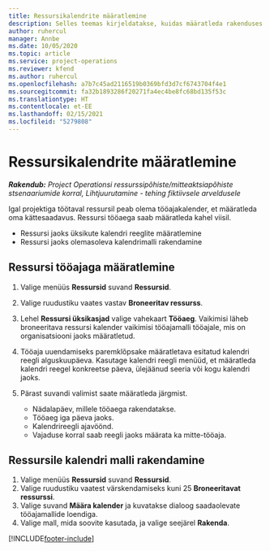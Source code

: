 ```yaml
---
title: Ressursikalendrite määratlemine
description: Selles teemas kirjeldatakse, kuidas määratleda rakenduses Project Operations ressusrsside tööajakalendrid.
author: ruhercul
manager: Annbe
ms.date: 10/05/2020
ms.topic: article
ms.service: project-operations
ms.reviewer: kfend
ms.author: ruhercul
ms.openlocfilehash: a7b7c45ad2116519b0369bfd3d7cf6743704f4e1
ms.sourcegitcommit: fa32b1893286f20271fa4ec4be8fc68bd135f53c
ms.translationtype: HT
ms.contentlocale: et-EE
ms.lasthandoff: 02/15/2021
ms.locfileid: "5279808"
---
```

# <a name="define-resource-calendars"></a>Ressursikalendrite määratlemine

_**Rakendub:** Project Operationsi ressurssipõhiste/mitteaktsiapõhiste stsenaariumide korral,  Lihtjuurutamine - tehing fiktiivsele arveldusele_

Igal projektiga töötaval ressursil peab olema tööajakalender, et määratleda oma kättesaadavus. Ressursi tööaega saab määratleda kahel viisil. 

   - Ressursi jaoks üksikute kalendri reeglite määratlemine
   - Ressursi jaoks olemasoleva kalendrimalli rakendamine

## <a name="define-a-resources-working-hours"></a>Ressursi tööajaga määratlemine

1. Valige menüüs **Ressursid** suvand **Ressursid**.
2. Valige ruudustiku vaates vastav **Broneeritav ressurss**.
3. Lehel **Ressursi üksikasjad** valige vahekaart **Tööaeg**. Vaikimisi läheb broneeritava ressursi kalender vaikimisi tööajamalli tööajale, mis on organisatsiooni jaoks määratletud.
4. Tööaja uuendamiseks paremklõpsake määratletava esitatud kalendri reegli alguskuupäeva. Kasutage kalendri reegli menüüd, et määratleda kalendri reegel konkreetse päeva, ülejäänud seeria või kogu kalendri jaoks.
5. Pärast suvandi valimist saate määratleda järgmist.

    - Nädalapäev, millele tööaega rakendatakse.
    - Tööaeg iga päeva jaoks.
    - Kalendrireegli ajavöönd.
    - Vajaduse korral saab reegli jaoks määrata ka mitte-tööaja.

## <a name="applying-a-calendar-template-to-a-resource"></a>Ressursile kalendri malli rakendamine

1. Valige menüüs **Ressursid** suvand **Ressursid**.
2. Valige ruudustiku vaatest värskendamiseks kuni 25 **Broneeritavat ressurssi**.
3. Valige suvand **Määra kalender** ja kuvatakse dialoog saadaolevate tööajamallide loendiga.
4. Valige mall, mida soovite kasutada, ja valige seejärel **Rakenda**.


[!INCLUDE[footer-include](../includes/footer-banner.md)]